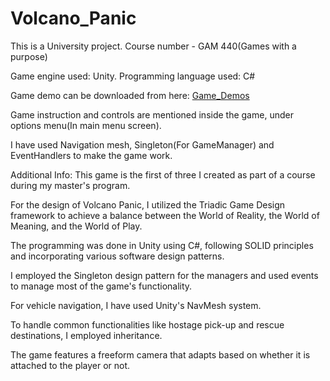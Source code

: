 # Volcano_Panic
This is a University project. Course number - GAM 440(Games with a purpose)

Game engine used: Unity.
Programming language used: C#

Game demo can be downloaded from here: [Game_Demos](https://drive.google.com/drive/folders/1R_cf1DxQs3nRPIJxcY0E4LptXCEE-De5?usp=sharing)

Game instruction and controls are mentioned inside the game, under options menu(In main menu screen).

I have used Navigation mesh, Singleton(For GameManager) and EventHandlers to make the game work.



Additional Info:
This game is the first of three I created as part of a course during my master's program.

For the design of Volcano Panic, I utilized the Triadic Game Design framework to achieve a balance between the World of Reality, the World of Meaning, and the World of Play.

The programming was done in Unity using C#, following SOLID principles and incorporating various software design patterns.

I employed the Singleton design pattern for the managers and used events to manage most of the game's functionality.

For vehicle navigation, I have used Unity's NavMesh system.

To handle common functionalities like hostage pick-up and rescue destinations, I employed inheritance.

The game features a freeform camera that adapts based on whether it is attached to the player or not.
